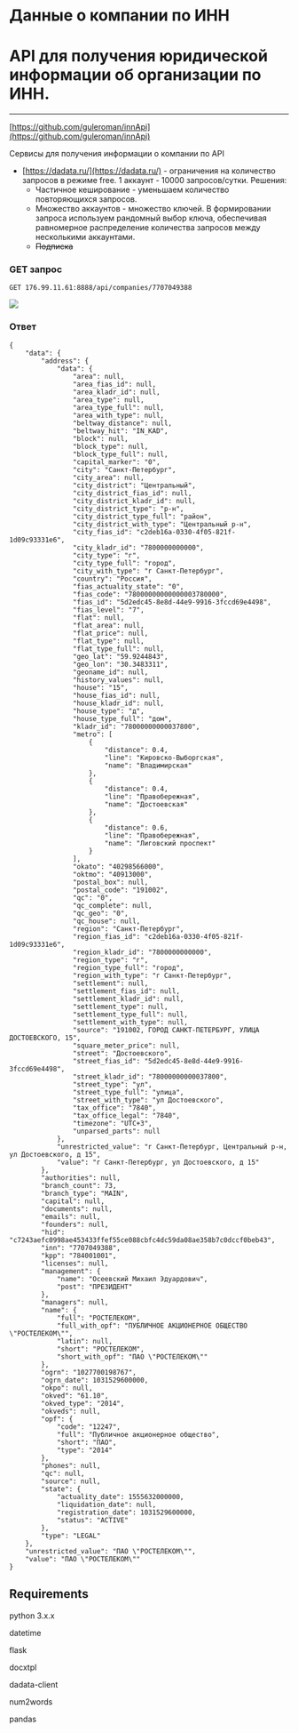 # Данные о компании по ИНН

# API для получения юридической информации об организации по ИНН.

_________________________________________________________________________________________________________

[https://github.com/guleroman/innApi](https://github.com/guleroman/innApi)

Сервисы для получения информации о компании по API

- [https://dadata.ru/](https://dadata.ru/) - ограничения на количество запросов в режиме free. 1 аккаунт - 10000 запросов/сутки. Решения:
    - Частичное кеширование - уменьшаем количество повторяющихся запросов.
    - Множество аккаунтов - множество ключей. В формировании запроса используем рандомный выбор ключа, обеспечивая равномерное распределение количества запросов между несколькими аккаунтами.
    - ~~Подписка~~

### GET запрос

    GET 176.99.11.61:8888/api/companies/7707049388

![](_GET-f4566bc6-557e-45e1-beaf-0b94cc66859b.jpg)

### Ответ

    {
        "data": {
            "address": {
                "data": {
                    "area": null,
                    "area_fias_id": null,
                    "area_kladr_id": null,
                    "area_type": null,
                    "area_type_full": null,
                    "area_with_type": null,
                    "beltway_distance": null,
                    "beltway_hit": "IN_KAD",
                    "block": null,
                    "block_type": null,
                    "block_type_full": null,
                    "capital_marker": "0",
                    "city": "Санкт-Петербург",
                    "city_area": null,
                    "city_district": "Центральный",
                    "city_district_fias_id": null,
                    "city_district_kladr_id": null,
                    "city_district_type": "р-н",
                    "city_district_type_full": "район",
                    "city_district_with_type": "Центральный р-н",
                    "city_fias_id": "c2deb16a-0330-4f05-821f-1d09c93331e6",
                    "city_kladr_id": "7800000000000",
                    "city_type": "г",
                    "city_type_full": "город",
                    "city_with_type": "г Санкт-Петербург",
                    "country": "Россия",
                    "fias_actuality_state": "0",
                    "fias_code": "78000000000000003780000",
                    "fias_id": "5d2edc45-8e8d-44e9-9916-3fccd69e4498",
                    "fias_level": "7",
                    "flat": null,
                    "flat_area": null,
                    "flat_price": null,
                    "flat_type": null,
                    "flat_type_full": null,
                    "geo_lat": "59.9244843",
                    "geo_lon": "30.3483311",
                    "geoname_id": null,
                    "history_values": null,
                    "house": "15",
                    "house_fias_id": null,
                    "house_kladr_id": null,
                    "house_type": "д",
                    "house_type_full": "дом",
                    "kladr_id": "78000000000037800",
                    "metro": [
                        {
                            "distance": 0.4,
                            "line": "Кировско-Выборгская",
                            "name": "Владимирская"
                        },
                        {
                            "distance": 0.4,
                            "line": "Правобережная",
                            "name": "Достоевская"
                        },
                        {
                            "distance": 0.6,
                            "line": "Правобережная",
                            "name": "Лиговский проспект"
                        }
                    ],
                    "okato": "40298566000",
                    "oktmo": "40913000",
                    "postal_box": null,
                    "postal_code": "191002",
                    "qc": "0",
                    "qc_complete": null,
                    "qc_geo": "0",
                    "qc_house": null,
                    "region": "Санкт-Петербург",
                    "region_fias_id": "c2deb16a-0330-4f05-821f-1d09c93331e6",
                    "region_kladr_id": "7800000000000",
                    "region_type": "г",
                    "region_type_full": "город",
                    "region_with_type": "г Санкт-Петербург",
                    "settlement": null,
                    "settlement_fias_id": null,
                    "settlement_kladr_id": null,
                    "settlement_type": null,
                    "settlement_type_full": null,
                    "settlement_with_type": null,
                    "source": "191002, ГОРОД САНКТ-ПЕТЕРБУРГ, УЛИЦА ДОСТОЕВСКОГО, 15",
                    "square_meter_price": null,
                    "street": "Достоевского",
                    "street_fias_id": "5d2edc45-8e8d-44e9-9916-3fccd69e4498",
                    "street_kladr_id": "78000000000037800",
                    "street_type": "ул",
                    "street_type_full": "улица",
                    "street_with_type": "ул Достоевского",
                    "tax_office": "7840",
                    "tax_office_legal": "7840",
                    "timezone": "UTC+3",
                    "unparsed_parts": null
                },
                "unrestricted_value": "г Санкт-Петербург, Центральный р-н, ул Достоевского, д 15",
                "value": "г Санкт-Петербург, ул Достоевского, д 15"
            },
            "authorities": null,
            "branch_count": 73,
            "branch_type": "MAIN",
            "capital": null,
            "documents": null,
            "emails": null,
            "founders": null,
            "hid": "c7243aefc0998ae453433ffef55ce088cbfc4dc59da08ae358b7c0dccf0beb43",
            "inn": "7707049388",
            "kpp": "784001001",
            "licenses": null,
            "management": {
                "name": "Осеевский Михаил Эдуардович",
                "post": "ПРЕЗИДЕНТ"
            },
            "managers": null,
            "name": {
                "full": "РОСТЕЛЕКОМ",
                "full_with_opf": "ПУБЛИЧНОЕ АКЦИОНЕРНОЕ ОБЩЕСТВО \"РОСТЕЛЕКОМ\"",
                "latin": null,
                "short": "РОСТЕЛЕКОМ",
                "short_with_opf": "ПАО \"РОСТЕЛЕКОМ\""
            },
            "ogrn": "1027700198767",
            "ogrn_date": 1031529600000,
            "okpo": null,
            "okved": "61.10",
            "okved_type": "2014",
            "okveds": null,
            "opf": {
                "code": "12247",
                "full": "Публичное акционерное общество",
                "short": "ПАО",
                "type": "2014"
            },
            "phones": null,
            "qc": null,
            "source": null,
            "state": {
                "actuality_date": 1555632000000,
                "liquidation_date": null,
                "registration_date": 1031529600000,
                "status": "ACTIVE"
            },
            "type": "LEGAL"
        },
        "unrestricted_value": "ПАО \"РОСТЕЛЕКОМ\"",
        "value": "ПАО \"РОСТЕЛЕКОМ\""
    }

## Requirements

python 3.x.x

datetime

flask

docxtpl

dadata-client

num2words

pandas